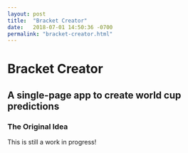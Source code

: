 ```yaml
---
layout: post
title:  "Bracket Creator"
date:   2018-07-01 14:50:36 -0700
permalink: "bracket-creator.html"
---
```


# Bracket Creator
## A single-page app to create world cup predictions

### The Original Idea

This is still a work in progress!